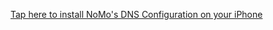 [Tap here to install NoMo's DNS Configuration on your iPhone](https://argrice.github.io/ios-dns/nomoprofile.mobileconfig)
